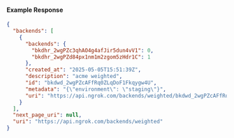 <!-- Code generated for API Clients. DO NOT EDIT. -->

#### Example Response

```json
{
  "backends": [
    {
      "backends": {
        "bkdhr_2wgPZc3qhAO4g4afJir5dun4vV1": 0,
        "bkdhr_2wgPZd84px1nm1m2zgom5zHdr1C": 1
      },
      "created_at": "2025-05-05T15:51:39Z",
      "description": "acme weighted",
      "id": "bkdwd_2wgPZcAFfRq0ZLqDoF1Fkqygw4U",
      "metadata": "{\"environment\": \"staging\"}",
      "uri": "https://api.ngrok.com/backends/weighted/bkdwd_2wgPZcAFfRq0ZLqDoF1Fkqygw4U"
    }
  ],
  "next_page_uri": null,
  "uri": "https://api.ngrok.com/backends/weighted"
}
```
